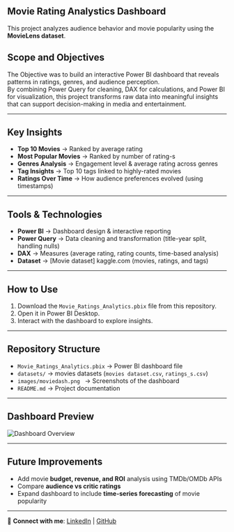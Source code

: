 ## Movie Rating Analystics Dashboard 

This project analyzes audience behavior and movie popularity using the **MovieLens dataset**.  

## Scope and Objectives

The Objective was to build an interactive Power BI dashboard that reveals patterns in ratings, genres, and audience perception.  
By combining Power Query for cleaning, DAX for calculations, and Power BI for visualization, this project transforms raw data into meaningful insights that can support decision-making in media and entertainment.  

---

##  Key Insights  
- **Top 10 Movies** → Ranked by average rating  
- **Most Popular Movies** → Ranked by number of rating-s  
- **Genres Analysis** → Engagement level & average rating across genres  
-  **Tag Insights** → Top 10 tags linked to highly-rated movies  
- **Ratings Over Time** → How audience preferences evolved (using timestamps)  
---

##  Tools & Technologies  
- **Power BI** → Dashboard design & interactive reporting  
- **Power Query** → Data cleaning and transformation (title-year split, handling nulls)  
- **DAX** → Measures (average rating, rating counts, time-based analysis)  
- **Dataset** → [Movie dataset] kaggle.com (movies, ratings, and tags)  

---

## How to Use  
1. Download the `Movie_Ratings_Analytics.pbix` file from this repository.  
2. Open it in Power BI Desktop.  
4. Interact with the dashboard to explore insights.  

---

##  Repository Structure  
- `Movie_Ratings_Analytics.pbix` → Power BI dashboard file  
- `datasets/` → movies datasets (`movies dataset.csv`, `ratings_s.csv`)  
- `images/moviedash.png ` → Screenshots of the dashboard  
- `README.md` → Project documentation  

---

##  Dashboard Preview  
![Dashboard Overview](images/moviedash.png)  

---

##  Future Improvements  
- Add movie **budget, revenue, and ROI** analysis using TMDb/OMDb APIs  
- Compare **audience vs critic ratings**  
- Expand dashboard to include **time-series forecasting** of movie popularity  

---

🔗 **Connect with me**: [LinkedIn](https://www.linkedin.com/in/kabiratSalawudeen) | [GitHub](https://github.com/kabiratSalawudeen20creator)
